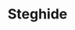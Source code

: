 ---
layout: tag-list
type: tag
title: Steghide
slug: Steghide
category: Tag
sidebar: false
description: >
    Vulnerabilidades de entidades externas XML.
---